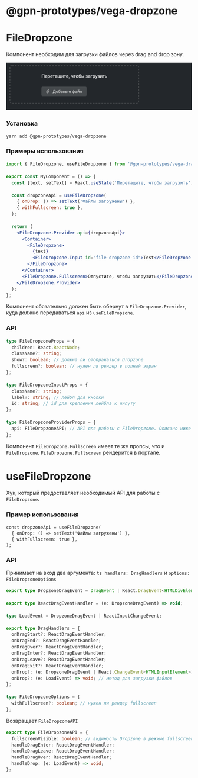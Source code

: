 # @gpn-prototypes/vega-dropzone

# FileDropzone

Компонент необходим для загрузки файлов через drag and drop зону.

<img src="docs/pic-1.png">

### Установка

```
yarn add @gpn-prototypes/vega-dropzone
```

### Примеры использования

```jsx
import { FileDropzone, useFileDropzone } from '@gpn-prototypes/vega-drag-and-drop';

export const MyComponent = () => {
  const [text, setText] = React.useState('Перетащите, чтобы загрузить');

  const dropzoneApi = useFileDropzone(
    { onDrop: () => setText('Файлы загружены') },
    { withFullscreen: true },
  );

  return (
    <FileDropzone.Provider api={dropzoneApi}>
      <Container>
        <FileDropzone>
          {text}
          <FileDropzone.Input id="file-dropzone-id">Test</FileDropzone.Input>
        </FileDropzone>
      </Container>
      <FileDropzone.Fullscreen>Отпустите, чтобы загрузить</FileDropzone.Fullscreen>
    </FileDropzone.Provider>
  );
};
```

Компонент обязательно должен быть обернут в `FileDropzone.Provider`, куда должно передаваться `api` из `useFileDropzone`.

### API

```ts
type FileDropzoneProps = {
  children: React.ReactNode;
  className?: string;
  show?: boolean; // должна ли отображаться Dropzone
  fullscreen?: boolean; // нужен ли рендер в полный экран
};

type FileDropzoneInputProps = {
  className?: string;
  label?: string; // лейбл для кнопки
  id: string; // id для крепления лейбла к инпуту
};

type FileDropzoneProviderProps = {
  api: FileDropzoneAPI; // API для работы с FileDropzone. Описано ниже
};
```

Компонент `FileDropzone.Fullscreen` имеет те же пропсы, что и `FileDropzone`. `FileDropzone.Fullscreen` рендерится в портале.

# useFileDropzone

Хук, который предоставляет необходимый API для работы с `FileDropzone`.

### Пример использования

```tsx
const dropzoneApi = useFileDropzone(
  { onDrop: () => setText('Файлы загружены') },
  { withFullscreen: true },
);
```

### API

Принимает на вход два аргумента: `ts handlers: DragHandlers` и `options: FileDropzoneOptions`

```ts
export type DropzoneDragEvent = DragEvent | React.DragEvent<HTMLDivElement>;

export type ReactDragEventHandler = (e: DropzoneDragEvent) => void;

type LoadEvent = DropzoneDragEvent | ReactInputChangeEvent;

export type DragHandlers = {
  onDragStart?: ReactDragEventHandler;
  onDragEnd?: ReactDragEventHandler;
  onDragOver?: ReactDragEventHandler;
  onDragEnter?: ReactDragEventHandler;
  onDragLeave?: ReactDragEventHandler;
  onDragExit?: ReactDragEventHandler;
  onDrop?: (e: DropzoneDragEvent | React.ChangeEvent<HTMLInputElement>) => void;
  onDrop?: (e: LoadEvent) => void; // метод для загрузки файлов
};

type FileDropzoneOptions = {
  withFullscreen?: boolean; // нужен ли рендер fullscreen
};
```

Возвращает `FileDropzoneAPI`

```ts
export type FileDropzoneAPI = {
  fullscreenVisible: boolean; // видимость Dropzone в режиме fullscreen
  handleDragEnter: ReactDragEventHandler;
  handleDragLeave: ReactDragEventHandler;
  handleDragOver: ReactDragEventHandler;
  handleDrop: (e: LoadEvent) => void;
};
```
